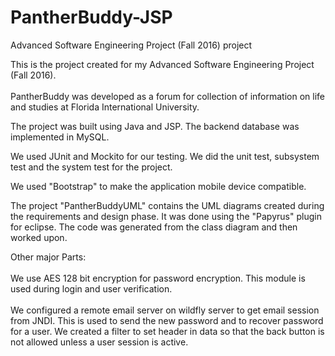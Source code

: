 # PantherBuddy-JSP
Advanced Software Engineering Project (Fall 2016) project

This is the project created for my Advanced Software Engineering Project (Fall 2016).<br></br>
PantherBuddy was developed as a forum for collection of information on life and studies at Florida International University.

The project was built using Java and JSP. The backend database was implemented in MySQL.

We used JUnit and Mockito for our testing. We did the unit test, subsystem test and the system test for the project.

We used "Bootstrap" to make the application mobile device compatible.

The project "PantherBuddyUML" contains the UML diagrams created during the requirements and design phase. It was done using the "Papyrus" plugin for eclipse.
The code was generated from the class diagram and then worked upon.


Other major Parts:<br></br>
We use AES 128 bit encryption for password encryption. This module is used during login and user verification.<br></br>
We configured a remote email server on wildfly server to get email session from JNDI. This is used to send the new password and to recover password for a user.
We created a filter to set header in data so that the back button is not allowed unless a user session is active.<br></br>
